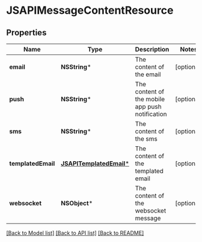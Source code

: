 # JSAPIMessageContentResource

## Properties
Name | Type | Description | Notes
------------ | ------------- | ------------- | -------------
**email** | **NSString*** | The content of the email | [optional] 
**push** | **NSString*** | The content of the mobile app push notification | [optional] 
**sms** | **NSString*** | The content of the sms | [optional] 
**templatedEmail** | [**JSAPITemplatedEmail***](JSAPITemplatedEmail.md) | The content of the templated email | [optional] 
**websocket** | **NSObject*** | The content of the websocket message | [optional] 

[[Back to Model list]](../README.md#documentation-for-models) [[Back to API list]](../README.md#documentation-for-api-endpoints) [[Back to README]](../README.md)


